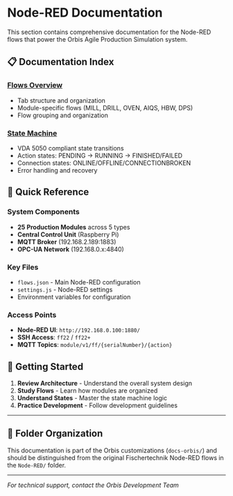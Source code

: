 # Node-RED Documentation

This section contains comprehensive documentation for the Node-RED flows that power the Orbis Agile Production Simulation system.

## 📋 Documentation Index

### [Flows Overview](./flows-overview.md)
- Tab structure and organization
- Module-specific flows (MILL, DRILL, OVEN, AIQS, HBW, DPS)
- Flow grouping and organization

### [State Machine](./state-machine.md)
- VDA 5050 compliant state transitions
- Action states: PENDING → RUNNING → FINISHED/FAILED
- Connection states: ONLINE/OFFLINE/CONNECTIONBROKEN
- Error handling and recovery

## 🔧 Quick Reference

### System Components
- **25 Production Modules** across 5 types
- **Central Control Unit** (Raspberry Pi)
- **MQTT Broker** (192.168.2.189:1883)
- **OPC-UA Network** (192.168.0.x:4840)

### Key Files
- `flows.json` - Main Node-RED configuration
- `settings.js` - Node-RED settings
- Environment variables for configuration

### Access Points
- **Node-RED UI**: `http://192.168.0.100:1880/`
- **SSH Access**: `ff22` / `ff22+`
- **MQTT Topics**: `module/v1/ff/{serialNumber}/{action}`

## 🚀 Getting Started

1. **Review Architecture** - Understand the overall system design
2. **Study Flows** - Learn how modules are organized
3. **Understand States** - Master the state machine logic
4. **Practice Development** - Follow development guidelines

---

## 📁 Folder Organization

This documentation is part of the Orbis customizations (`docs-orbis/`) and should be distinguished from the original Fischertechnik Node-RED flows in the `Node-RED/` folder.

---

*For technical support, contact the Orbis Development Team* 